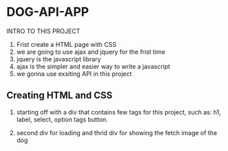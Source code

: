 # DOG-API-APP

INTRO TO THIS PROJECT

1. Frist create a HTML page with CSS
2. we are going to use ajax and jquery for the frist time
3. jquery is the javascript library
4. ajax is the simpler and easier way to write a javascript
5. we gonna use exsiting API in this project

## Creating HTML and CSS

1. starting off with a div that contains few tags for this project,
   such as: h1, label, select, option tags button.

2. second div for loading and thrid div for showing the fetch image of the dog
